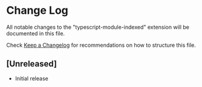# Change Log
All notable changes to the "typescript-module-indexed" extension will be documented in this file.

Check [Keep a Changelog](http://keepachangelog.com/) for recommendations on how to structure this file.

## [Unreleased]
- Initial release